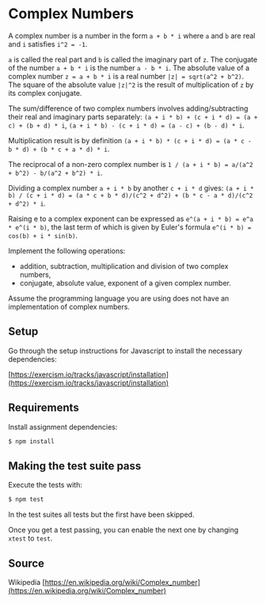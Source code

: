 # Complex Numbers

A complex number is a number in the form `a + b * i` where `a` and `b` are real and `i` satisfies `i^2 = -1`.

`a` is called the real part and `b` is called the imaginary part of `z`.
The conjugate of the number `a + b * i` is the number `a - b * i`.
The absolute value of a complex number `z = a + b * i` is a real number `|z| = sqrt(a^2 + b^2)`. The square of the absolute value `|z|^2` is the result of multiplication of `z` by its complex conjugate.

The sum/difference of two complex numbers involves adding/subtracting their real and imaginary parts separately:
`(a + i * b) + (c + i * d) = (a + c) + (b + d) * i`,
`(a + i * b) - (c + i * d) = (a - c) + (b - d) * i`.

Multiplication result is by definition
`(a + i * b) * (c + i * d) = (a * c - b * d) + (b * c + a * d) * i`.

The reciprocal of a non-zero complex number is
`1 / (a + i * b) = a/(a^2 + b^2) - b/(a^2 + b^2) * i`.

Dividing a complex number `a + i * b` by another `c + i * d` gives:
`(a + i * b) / (c + i * d) = (a * c + b * d)/(c^2 + d^2) + (b * c - a * d)/(c^2 + d^2) * i`.

Raising e to a complex exponent can be expressed as `e^(a + i * b) = e^a * e^(i * b)`, the last term of which is given by Euler's formula `e^(i * b) = cos(b) + i * sin(b)`.

Implement the following operations:

- addition, subtraction, multiplication and division of two complex numbers,
- conjugate, absolute value, exponent of a given complex number.

Assume the programming language you are using does not have an implementation of complex numbers.

## Setup

Go through the setup instructions for Javascript to install the necessary
dependencies:

[https://exercism.io/tracks/javascript/installation](https://exercism.io/tracks/javascript/installation)

## Requirements

Install assignment dependencies:

```bash
$ npm install
```

## Making the test suite pass

Execute the tests with:

```bash
$ npm test
```

In the test suites all tests but the first have been skipped.

Once you get a test passing, you can enable the next one by changing `xtest` to
`test`.

## Source

Wikipedia [https://en.wikipedia.org/wiki/Complex_number](https://en.wikipedia.org/wiki/Complex_number)
